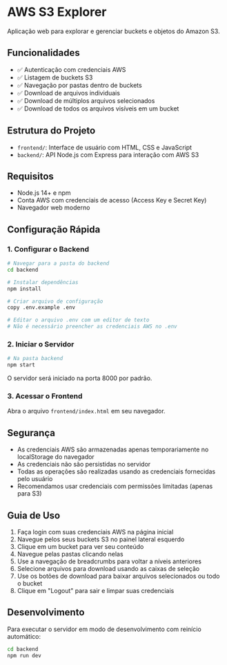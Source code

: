 # AWS S3 Explorer

Aplicação web para explorar e gerenciar buckets e objetos do Amazon S3.

## Funcionalidades

- ✅ Autenticação com credenciais AWS
- ✅ Listagem de buckets S3
- ✅ Navegação por pastas dentro de buckets
- ✅ Download de arquivos individuais
- ✅ Download de múltiplos arquivos selecionados
- ✅ Download de todos os arquivos visíveis em um bucket

## Estrutura do Projeto

- `frontend/`: Interface de usuário com HTML, CSS e JavaScript
- `backend/`: API Node.js com Express para interação com AWS S3

## Requisitos

- Node.js 14+ e npm
- Conta AWS com credenciais de acesso (Access Key e Secret Key)
- Navegador web moderno

## Configuração Rápida

### 1. Configurar o Backend

```bash
# Navegar para a pasta do backend
cd backend

# Instalar dependências
npm install

# Criar arquivo de configuração
copy .env.example .env

# Editar o arquivo .env com um editor de texto
# Não é necessário preencher as credenciais AWS no .env
```

### 2. Iniciar o Servidor

```bash
# Na pasta backend
npm start
```

O servidor será iniciado na porta 8000 por padrão.

### 3. Acessar o Frontend

Abra o arquivo `frontend/index.html` em seu navegador.

## Segurança

- As credenciais AWS são armazenadas apenas temporariamente no localStorage do navegador
- As credenciais não são persistidas no servidor
- Todas as operações são realizadas usando as credenciais fornecidas pelo usuário
- Recomendamos usar credenciais com permissões limitadas (apenas para S3)

## Guia de Uso

1. Faça login com suas credenciais AWS na página inicial
2. Navegue pelos seus buckets S3 no painel lateral esquerdo
3. Clique em um bucket para ver seu conteúdo
4. Navegue pelas pastas clicando nelas
5. Use a navegação de breadcrumbs para voltar a níveis anteriores
6. Selecione arquivos para download usando as caixas de seleção
7. Use os botões de download para baixar arquivos selecionados ou todo o bucket
8. Clique em "Logout" para sair e limpar suas credenciais

## Desenvolvimento

Para executar o servidor em modo de desenvolvimento com reinício automático:

```bash
cd backend
npm run dev
```